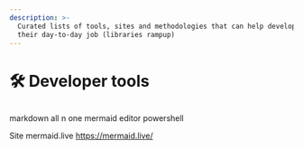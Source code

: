 ```yaml
---
description: >-
  Curated lists of tools, sites and methodologies that can help developers in
  their day-to-day job (libraries rampup)
---
```


# 🛠 Developer tools

##

markdown all n one mermaid editor powershell

Site mermaid.live https://mermaid.live/
